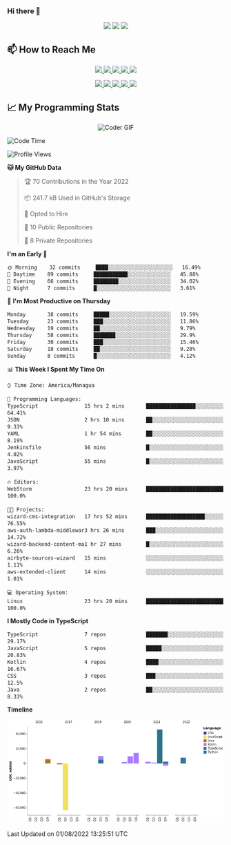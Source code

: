 ### Hi there 👋

<!--
**DevKenny/DevKenny** is a ✨ _special_ ✨ repository because its `README.md` (this file) appears on your GitHub profile.

Here are some ideas to get you started:

- 🔭 I’m currently working on ...
- 🌱 I’m currently learning ...
- 👯 I’m looking to collaborate on ...
- 🤔 I’m looking for help with ...
- 💬 Ask me about ...
- 📫 How to reach me: ...
- 😄 Pronouns: ...
- ⚡ Fun fact: ...
-->

<p align = "center">
  <img src="https://github-readme-stats.vercel.app/api?username=DevKenny&count_private=true&show_icons=true&theme=graywhite&line_height=30&hide_border=true">
  <img src="https://github-readme-stats.vercel.app/api/top-langs/?username=DevKenny&hide=html,css&theme=graywhite&hide_border=true">
  <img src="https://github-profile-summary-cards.vercel.app/api/cards/profile-details?username=DevKenny&theme=vue">
</p>

## 📫 How to Reach Me

<p align="center">
 <a href="https://devkenny.github.io">
  <img src="https://img.shields.io/badge/DevKenny-%23206A5D.svg?&style=for-the-badge&logo=jquery&logoColor=white" />
 </a>

 <a href="https://www.linkedin.com/in/hreal92">
  <img src="https://img.shields.io/badge/connect-%230077B5.svg?&style=for-the-badge&logo=linkedin&logoColor=white" />
 </a>

 <a href="https://join.skype.com/invite/IQ6gVADlpBSM">
  <img src="https://img.shields.io/badge/chat-%2300AFF0.svg?&style=for-the-badge&logo=skype&logoColor=white" />
 </a>

 <a href="mailto:realherrold@gmail.com">
  <img src="https://img.shields.io/badge/email-%23C14438.svg?&style=for-the-badge&logo=Gmail&logoColor=white" />
 </a>

 <a href="https://wa.me/50589517503">
  <img src="https://img.shields.io/badge/Whatsapp-%2300BFA5.svg?&style=for-the-badge&logo=Whatsapp&logoColor=white" />
 </a>
</p>

<p align="center">
  <a href="#">
    <img src="https://badges.pufler.dev/visits/DevKenny/DevKenny?style=flat-square&color=green&logo=github">
  </a>
  <a href="#">
    <img src="https://badges.pufler.dev/years/DevKenny?style=flat-square&color=green&logo=github">
  </a>
  <a href="#">
    <img src="https://badges.pufler.dev/repos/DevKenny?style=flat-square&color=green&logo=github">
  </a>
  <a href="#">
    <img src="https://badges.pufler.dev/gists/DevKenny?style=flat-square&color=green&logo=github">
  </a>
  <a href="#">
    <img src="https://badges.pufler.dev/commits/monthly/DevKenny?style=flat-square&color=green&logo=github">
  </a>
</p>

## 📈 My Programming Stats

<p align="center">
 <img src="https://www.mygo.ge/uploads/blog/1584023795.jpg" alt="Coder GIF" style="max-width:500px">
</p>

<!--START_SECTION:waka-->
![Code Time](http://img.shields.io/badge/Code%20Time-4%2C110%20hrs%2014%20mins-blue)

![Profile Views](http://img.shields.io/badge/Profile%20Views-0-blue)

**🐱 My GitHub Data** 

> 🏆 70 Contributions in the Year 2022
 > 
> 📦 241.7 kB Used in GitHub's Storage 
 > 
> 💼 Opted to Hire
 > 
> 📜 10 Public Repositories 
 > 
> 🔑 8 Private Repositories  
 > 
**I'm an Early 🐤** 

```text
🌞 Morning    32 commits     ████░░░░░░░░░░░░░░░░░░░░░   16.49% 
🌆 Daytime    89 commits     ███████████░░░░░░░░░░░░░░   45.88% 
🌃 Evening    66 commits     ████████░░░░░░░░░░░░░░░░░   34.02% 
🌙 Night      7 commits      █░░░░░░░░░░░░░░░░░░░░░░░░   3.61%

```
📅 **I'm Most Productive on Thursday** 

```text
Monday       38 commits     █████░░░░░░░░░░░░░░░░░░░░   19.59% 
Tuesday      23 commits     ███░░░░░░░░░░░░░░░░░░░░░░   11.86% 
Wednesday    19 commits     ██░░░░░░░░░░░░░░░░░░░░░░░   9.79% 
Thursday     58 commits     ███████░░░░░░░░░░░░░░░░░░   29.9% 
Friday       30 commits     ███░░░░░░░░░░░░░░░░░░░░░░   15.46% 
Saturday     18 commits     ██░░░░░░░░░░░░░░░░░░░░░░░   9.28% 
Sunday       8 commits      █░░░░░░░░░░░░░░░░░░░░░░░░   4.12%

```


📊 **This Week I Spent My Time On** 

```text
⌚︎ Time Zone: America/Managua

💬 Programming Languages: 
TypeScript               15 hrs 2 mins       ████████████████░░░░░░░░░   64.41% 
JSON                     2 hrs 10 mins       ██░░░░░░░░░░░░░░░░░░░░░░░   9.33% 
YAML                     1 hr 54 mins        ██░░░░░░░░░░░░░░░░░░░░░░░   8.19% 
Jenkinsfile              56 mins             █░░░░░░░░░░░░░░░░░░░░░░░░   4.02% 
JavaScript               55 mins             █░░░░░░░░░░░░░░░░░░░░░░░░   3.97%

🔥 Editors: 
WebStorm                 23 hrs 20 mins      █████████████████████████   100.0%

🐱‍💻 Projects: 
wizard-cms-integration   17 hrs 52 mins      ███████████████████░░░░░░   76.55% 
aws-auth-lambda-middlewar3 hrs 26 mins       ███░░░░░░░░░░░░░░░░░░░░░░   14.72% 
wizard-backend-content-ma1 hr 27 mins        █░░░░░░░░░░░░░░░░░░░░░░░░   6.26% 
airbyte-sources-wizard   15 mins             ░░░░░░░░░░░░░░░░░░░░░░░░░   1.11% 
aws-extended-client      14 mins             ░░░░░░░░░░░░░░░░░░░░░░░░░   1.01%

💻 Operating System: 
Linux                    23 hrs 20 mins      █████████████████████████   100.0%

```

**I Mostly Code in TypeScript** 

```text
TypeScript               7 repos             ███████░░░░░░░░░░░░░░░░░░   29.17% 
JavaScript               5 repos             █████░░░░░░░░░░░░░░░░░░░░   20.83% 
Kotlin                   4 repos             ████░░░░░░░░░░░░░░░░░░░░░   16.67% 
CSS                      3 repos             ███░░░░░░░░░░░░░░░░░░░░░░   12.5% 
Java                     2 repos             ██░░░░░░░░░░░░░░░░░░░░░░░   8.33%

```


**Timeline**

![Chart not found](https://raw.githubusercontent.com/DevKenny/DevKenny/main/charts/bar_graph.png) 


 Last Updated on 01/08/2022 13:25:51 UTC
<!--END_SECTION:waka-->
